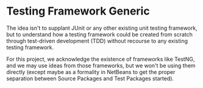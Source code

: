 # Testing Framework Generic

The idea isn't to supplant JUnit or any other existing unit testing framework, 
but to understand how a testing framework could be created from scratch through 
test-driven development (TDD) without recourse to any existing testing 
framework.

For this project, we acknowledge the existence of frameworks like TestNG, and we 
may use ideas from those frameworks, but we won't be using them directly (except 
maybe as a formality in NetBeans to get the proper separation between Source 
Packages and Test Packages started).